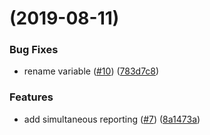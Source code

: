 #  (2019-08-11)


### Bug Fixes

* rename variable ([#10](https://github.com/TGiles/useful_scripts/issues/10)) ([783d7c8](https://github.com/TGiles/useful_scripts/commit/783d7c8))


### Features

* add simultaneous reporting ([#7](https://github.com/TGiles/useful_scripts/issues/7)) ([8a1473a](https://github.com/TGiles/useful_scripts/commit/8a1473a))


